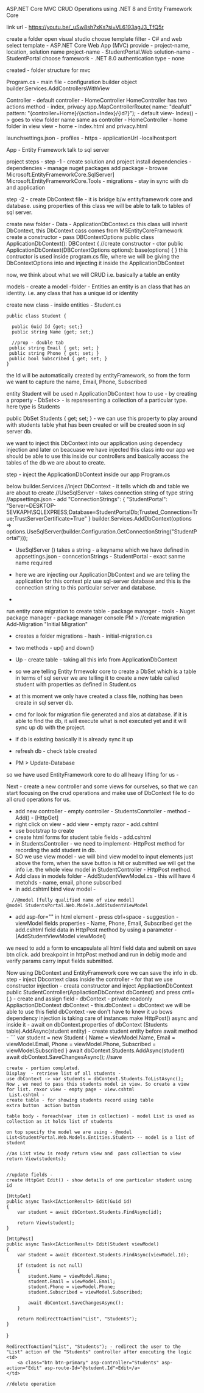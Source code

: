 ASP.NET Core MVC CRUD Operations using .NET 8 and Entity Framework Core

link url - https://youtu.be/_uSw8sh7xKs?si=VL6193agJ3_TfQ5r

create a folder
open visual studio
choose template
filter - C# and web
select template - ASP.NET Core Web App (MVC)
provide - project-name, location, solution name
project-name - StudentPortal.Web
solution-name - StudentPortal
choose framework - .NET 8.0
authentication type - none

created - folder structure for mvc

Program.cs - main file - configuration
  builder object
  builder.Services.AddControllersWithView
  
Controller - default controller - HomeController
            HomeController has two actions method - index, privacy
  app.MapControllerRoute(
    name: "deafult"
    pattern: "{controller=Home}/{action=Index}/{id?}");
    - default view- Index()  -> goes to view folder name same as controller - HomeController - home folder in view
    view - home - index.html and privacy.html

launchsettings.json - profiles - https - applicationUrl -localhost:port

App - Entity Framework talk to sql server

project steps -
step -1 - create solution and project
install dependencies -
dependencies - manage nuget packages
add package -
browse 
Microsoft.EntityFrameworkCore.SqlServer]
Microsoft.EntityFrameworkCore.Tools - migrations - stay in sync with db and application

step -2 - create DbContext file - it is bridge b/w entityframework core and database. using properties of this class we will be able to talk to tables of sql server.

create new folder - Data - ApplicationDbContext.cs
this class will inherit DbContext, this DbContext cass comes from MSEntityCoreFramework
create a constructor - pass DBContextOptions<type>
public class ApplicationDbContext(): DBContext 
{
  //create constructor - ctor
  public ApplicationDbContext(DBContextOptions<ApplicationDbContext> options): base(options)
  { }
this contructor is used inside program.cs file, where we will be giving the DbContextOptions into and injecting it inside the ApplicationDbContext 

now, we think about what we will CRUD i.e. basically a table an entity

models - create a model -folder - Entities 
an entity is an class that has an identity. i.e. any class that has a unique id or identity

create new class - inside entities - Student.cs
```
public class Student {

  public Guid Id {get; set;}
  public string Name {get; set;}

  //prop - double tab
 public string Email { get; set; }
 public string Phone { get; set; }
 public bool Subscribed { get; set; }  
}
```
the Id will be automatically created by entityFramework, so from the form we want to capture the name, Email, Phone, Subscribed

entity Student will be used n ApplicationDbContext
how to use - by creating a property - DbSet<> - is repsresenting a collection of a particular type. here type is Students

 public DbSet<Student> Students { get; set; } - we can use this property to play around with students table yhat has been created or will be created soon in sql server db.

we want to inject this DbContext into our application using dependecy injection and later on beacuase we have injected this class into our app we should be able to use this inside our controllers and basically access the tables of the db we are about to create.

step - inject the ApplicationDbContext inside our app
Program.cs

below builder.Services
//inject DbContext - it tells which db and table we are about to create
//UseSqlServer - takes connection string of type string
//appsettings.json - 
add "ConnectionStrings": {
  "StudentPortal": "Server=DESKTOP-5EVKAPH\\SQLEXPRESS;Database=StudentPortalDb;Trusted_Connection=True;TrustServerCertificate=True"
}
builder.Services.AddDbContext<ApplicationDbContext>(options => options.UseSqlServer(builder.Configuration.GetConnectionString("StudentPortal")));
- UseSqlServer () takes a string - a keyname which we have defined in appsettings.json - conncetionStrings - StudentPortal - exact sanme name required

- here we are injecting our ApplicationDbContext and we are telling the application for this context plz use sql-server database and this is the connection string to this particular server and database.

- 
run entity core migration to create table  -
package manager - tools - Nuget package manager - package manager console
PM >
//create migration
Add-Migration "Initial Migration"
- creates a folder migrations - hash - initial-migration.cs
- two methods - up() and down()
- Up - create table - taking all this info from ApplicationDbContext
- so we are telling Entity frmewokr core to create a DbSet which is a table in terms of sql server
we are telling it to create a new table called student with properties as defined in Student.cs
- at this moment we only have created a class file, nothing has been create in sql server db.
- cmd for look for migration file generated and alos at database. if it is able to  find the db, it will execute what is not executed yet and it will sync up db with the project.

- if db is existing basically it is already sync it up
- refresh db - check table created
- PM > Update-Database 

 so we have used EntityFramework core to do all heavy lifting for us -

Next - create a new controller and some views for ourselves, so that we can start focusing on the crud operations and make use of DbContext file to do all crud operations for us.

- add new controller - empty controller - StudentsConrtoller - method - Add() - [HttpGet]
-  right click on view - add view - empty razor - add.cshtml
-  use bootstrap to create 
- create html forms for student table fields - add.cshtml
- in StudentsController - we need to implement- HttpPost method for recording the add student in db.
- SO we use view model - we will bind view model to input elements just above the form, when the save button is hit or submitted we will get the info i.e. the whole view model in StudentController - HttpPost method.
- Add class in models folder - AddStudentViewModel.cs - this will have 4 metohds - name, email, phone subscribed
- in add.cshtml bind view model -
```
  //@model [fully qualified name of view model]
@model StudentsPortal.Web.Models.AddStudentViewModel
```
- add asp-for="" in html element - press ctrl+space - suggestion - viewModel fields properties - Name, Phone, Email, Subscribed 
get the add.cshtml field data in HttpPost method by using a parameter - (AddStudentViewModel viewModel)


we need to add a form to encapsulate all html field data and submit on save btn click.
add breakpoint in httpPost method and run in debig mode and verify params carry input fields submitted.

Now using DbContext and EntityFramework core we can save the info in db.
step -
    inject Dbcontext class inside the controller - for that we use constructor injection
    - creata constructor and inject AppliactionDbContext
    public StudentController(AppliactionDbContext dbContext)
    and press cntl+ (.) - create and assign field - dbContext 
        - private readonly AppliactionDbContext dbContext
        - this.dbContext = dbContext
    we will be able to use this field dbContext -we don't have to knew it uo bcws dependency injection is taking care of instances
    make HttpPost() async and inside it - await on dbContext.properties of dbContext (Students table).AddAsync(student entity)
    - create student entity before await method - 
    ```
    var student = new Student { Name = viewModel.Name, Email = viewModel.Email, Phone = viewModel.Phone, Subscribed = viewModel.Subscribed }
    await dbContext.Students.AddAsync(student)
    await dbContext.SaveChangesAsync(); //save 
```
create - portion completed.
Display  - retrieve list of all students -
use dbContext -> var students = dbContext.Students.ToListAsync();
Now , we need to pass this students model in view. So create a view for list. raxor view - empty page - view.cshtml
 List.cshtml -
create table - for showing students record using table
extra button  action button

table body - foreach(var  item in collection) - model List is used as collection as it holds list of students

on top specify the model we are using - @model List<StudentPortal.Web.Models.Entities.Student> -- model is a list of student

//as List view is ready return view and  pass collection to view
return View(students);


//update fields -
create HttpGet Edit() - show details of one particular student using id
```
    [HttpGet]
    public async Task<IActionResult> Edit(Guid id)
    {
        var student = await dbContext.Students.FindAsync(id);

        return View(student);
    }

    [HttpPost]
    public async Task<IActionResult> Edit(Student viewModel)
    {
        var student = await dbContext.Students.FindAsync(viewModel.Id);

        if (student is not null)
        {
            student.Name = viewModel.Name;
            student.Email = viewModel.Email;
            student.Phone = viewModel.Phone;
            student.Subscribed = viewModel.Subscribed;

            await dbContext.SaveChangesAsync();
        }

        return RedirectToAction("List", "Students");
    }
}
```
RedirectToAction("List", "Students"); - redirect the user to the "List" action of the "Students" controller after executing the logic
<td>
    <a class="btn btn-primary" asp-controller="Students" asp-action="Edit" asp-route-Id="@student.Id">Edit</a>
</td>

//delete operation
